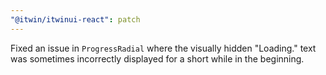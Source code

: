 ```yaml
---
"@itwin/itwinui-react": patch
---
```


Fixed an issue in `ProgressRadial` where the visually hidden "Loading." text was sometimes incorrectly displayed for a short while in the beginning.

